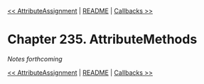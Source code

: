 [&lt;&lt; AttributeAssignment](ch234-attributeassignment.md) | [README](README.md) | [Callbacks &gt;&gt;](ch236-callbacks.md)

# Chapter 235. AttributeMethods

*Notes forthcoming*

[&lt;&lt; AttributeAssignment](ch234-attributeassignment.md) | [README](README.md) | [Callbacks &gt;&gt;](ch236-callbacks.md)
